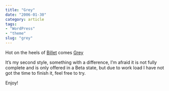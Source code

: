 ```yaml
---
title: "Grey"
date: "2006-01-30"
category: article
tags:
- "WordPress"
- "theme"
slug: "grey"
---
```


Hot on the heels of [Billet](https://adamchamberlin.info/2006/01/its-a-billet/) comes [Grey](https://adamchamberlin.info)

It’s my second style, something with a difference, I’m afraid it is not fully complete and is only offered in a Beta state, but due to work load I have not got the time to finish it, feel free to try.

Enjoy!

